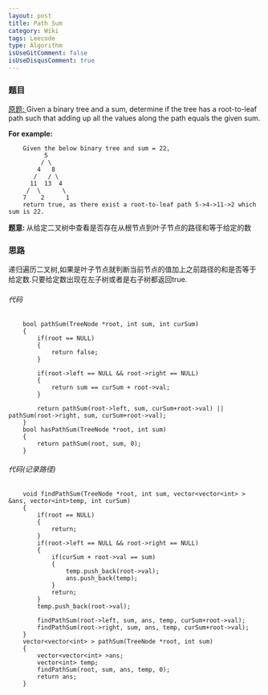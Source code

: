 ```yaml
---
layout: post
title: Path Sum
category: Wiki
tags: Leecode
type: Algorithm
isUseGitComment: false
isUseDisqusComment: true
---
```


### 题目

[原题: ](//oj.leetcode.com/problems/path-sum/)Given a binary tree and a sum, determine if the tree has a root-to-leaf path such that adding up all the values along the path equals the given sum.

<b>For example:</b>

        Given the below binary tree and sum = 22,
              5
             / \
            4   8
           /   / \
          11  13  4
         /  \      \
        7    2      1
        return true, as there exist a root-to-leaf path 5->4->11->2 which sum is 22.

<b>题意: </b>从给定二叉树中查看是否存在从根节点到叶子节点的路径和等于给定的数

### 思路
递归遍历二叉树,如果是叶子节点就判断当前节点的值加上之前路径的和是否等于给定数.只要给定数出现在左子树或者是右子树都返回true.

###### 代码

		bool pathSum(TreeNode *root, int sum, int curSum)
        {
            if(root == NULL)
            {
                return false;
            }
            
            if(root->left == NULL && root->right == NULL)
            {
                return sum == curSum + root->val;
            }
            
            return pathSum(root->left, sum, curSum+root->val) || pathSum(root->right, sum, curSum+root->val);
        }
        bool hasPathSum(TreeNode *root, int sum) 
        {
            return pathSum(root, sum, 0);
        }

###### 代码(记录路径)
        
        void findPathSum(TreeNode *root, int sum, vector<vector<int> > &ans, vector<int>temp, int curSum)
        {
            if(root == NULL)
            {
                return;
            }
            if(root->left == NULL && root->right == NULL)
            {
                if(curSum + root->val == sum)
                {
                    temp.push_back(root->val);
                    ans.push_back(temp);
                }
                return;
            }
            temp.push_back(root->val);
            
            findPathSum(root->left, sum, ans, temp, curSum+root->val);
            findPathSum(root->right, sum, ans, temp, curSum+root->val);
        }
        vector<vector<int> > pathSum(TreeNode *root, int sum) 
        {
            vector<vector<int> >ans;
            vector<int> temp;
            findPathSum(root, sum, ans, temp, 0);
            return ans;
        }